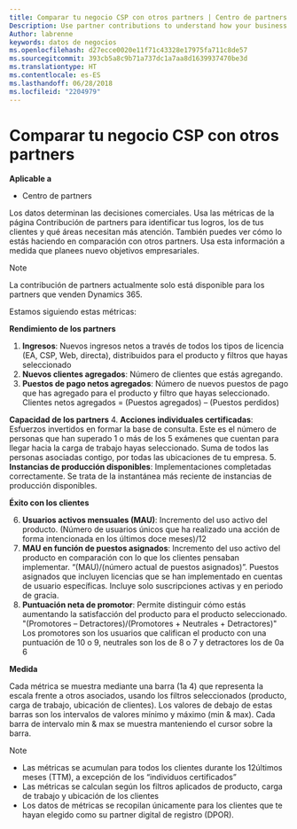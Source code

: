```yaml
---
title: Comparar tu negocio CSP con otros partners | Centro de partners
Description: Use partner contributions to understand how your business is growing and succeeding
Author: labrenne
keywords: datos de negocios
ms.openlocfilehash: d27ecce0020e11f71c43328e17975fa711c8de57
ms.sourcegitcommit: 393cb5a8c9b71a737dc1a7aa8d1639937470be3d
ms.translationtype: HT
ms.contentlocale: es-ES
ms.lasthandoff: 06/28/2018
ms.locfileid: "2204979"
---
```

# <a name="compare-your-csp-business-to-other-partners"></a>Comparar tu negocio CSP con otros partners 

**Aplicable a**
- Centro de partners

Los datos determinan las decisiones comerciales. Usa las métricas de la página Contribución de partners para identificar tus logros, los de tus clientes y qué áreas necesitan más atención. También puedes ver cómo lo estás haciendo en comparación con otros partners. Usa esta información a medida que planees nuevo objetivos empresariales.

>[!NOTE]
>La contribución de partners actualmente solo está disponible para los partners que venden Dynamics 365.

Estamos siguiendo estas métricas:

**Rendimiento de los partners**

1. **Ingresos**: Nuevos ingresos netos a través de todos los tipos de licencia (EA, CSP, Web, directa), distribuidos para el producto y filtros que hayas seleccionado
2. **Nuevos clientes agregados**: Número de clientes que estás agregando.
3. **Puestos de pago netos agregados**: Número de nuevos puestos de pago que has agregado para el producto y filtro que hayas seleccionado.  Clientes netos agregados = (Puestos agregados) – (Puestos perdidos) 

**Capacidad de los partners**
4. **Acciones individuales certificadas**: Esfuerzos invertidos en formar la base de consulta. Este es el número de personas que han superado 1 o más de los 5 exámenes que cuentan para llegar hacia la carga de trabajo hayas seleccionado. Suma de todos las personas asociadas contigo, por todas las ubicaciones de tu empresa.
5. **Instancias de producción disponibles**: Implementaciones completadas correctamente. Se trata de la instantánea más reciente de instancias de producción disponibles.

**Éxito con los clientes**

6.  **Usuarios activos mensuales (MAU)**: Incremento del uso activo del producto.
(Número de usuarios únicos que ha realizado una acción de forma intencionada en los últimos doce meses)/12
7. **MAU en función de puestos asignados**: Incremento del uso activo del producto en comparación con lo que los clientes pensaban implementar. “(MAU)/(número actual de puestos asignados)”. Puestos asignados que incluyen licencias que se han implementado en cuentas de usuario específicas.  Incluye solo suscripciones activas y en periodo de gracia. 
8.  **Puntuación neta de promotor**: Permite distinguir cómo estás aumentando la satisfacción del producto para el producto seleccionado.
"(Promotores – Detractores)/(Promotores + Neutrales + Detractores)" Los promotores son los usuarios que califican el producto con una puntuación de 10 o 9, neutrales son los de 8 o 7 y detractores los de 0a 6

**Medida**

Cada métrica se muestra mediante una barra (1a 4) que representa la escala frente a otros asociados, usando los filtros seleccionados (producto, carga de trabajo, ubicación de clientes). Los valores de debajo de estas barras son los intervalos de valores mínimo y máximo (min & max). Cada barra de intervalo min & max se muestra manteniendo el cursor sobre la barra.  

>[!NOTE] 
>- Las métricas se acumulan para todos los clientes durante los 12últimos meses (TTM), a excepción de los “individuos certificados”        
>- Las métricas se calculan según los filtros aplicados de producto, carga de trabajo y ubicación de los clientes
>- Los datos de métricas se recopilan únicamente para los clientes que te hayan elegido como su partner digital de registro (DPOR). 

  